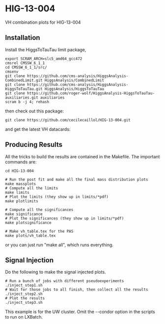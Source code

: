 HIG-13-004
==========

VH combination plots for HIG-13-004 

Installation
------------

Install the HiggsToTauTau limit package,


```shell
export SCRAM_ARCH=slc5_amd64_gcc472
cmsrel CMSSW_6_1_1
cd CMSSW_6_1_1/src/
cmsenv
git clone https://github.com/cms-analysis/HiggsAnalysis-CombinedLimit.git HiggsAnalysis/CombinedLimit
git clone https://github.com/cms-analysis/HiggsAnalysis-HiggsToTauTau.git HiggsAnalysis/HiggsToTauTau
git clone https://github.com/roger-wolf/HiggsAnalysis-HiggsToTauTau-auxiliaries.git auxiliaries
scram b -j 4; rehash
```

then check out this package:

```shell
git clone https://github.com/cecilecaillol/HIG-13-004.git
```

and get the latest VH datacards:


Producing Results
-----------------

All the tricks to build the results are contained in the Makefile.  The
important commands are:

```shell
cd HIG-13-004

# Run the post fit and make all the final mass distribution plots
make massplots
# Compute all the limits
make limits
# Plot the limits (they show up in limits/*pdf)
make plotlimits

# Compute all the significances
make significance
# Plot the significances (they show up in limits/*pdf)
make plotsignificance

# Make vh_table.tex for the PAS
make plots/vh_table.tex
```

or you can just run "make all", which runs everything.

Signal Injection
----------------

Do the following to make the signal injected plots.
```shell
# Run a bunch of jobs with different pseudoexperiments
./inject_step1.sh
# Wait for those jobs to all finish, then collect all the results
./inject_step2.sh
# Plot the results
./inject_step3.sh
```

This example is for the UW cluster.  Omit the --condor option in the scripts to
run on LXBatch.

